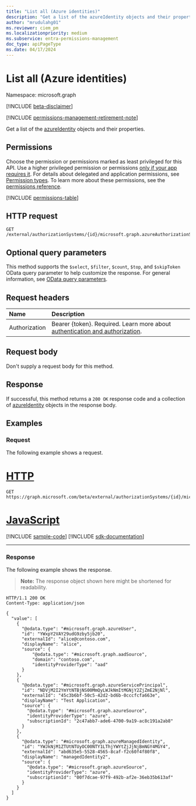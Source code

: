 ```yaml
---
title: "List all (Azure identities)"
description: "Get a list of the azureIdentity objects and their properties."
author: "mrudulahg01"
ms.reviewer: ciem_pm
ms.localizationpriority: medium
ms.subservice: entra-permissions-management
doc_type: apiPageType
ms.date: 04/17/2024
---
```


# List all (Azure identities)
Namespace: microsoft.graph

[!INCLUDE [beta-disclaimer](../../includes/beta-disclaimer.md)]

[!INCLUDE [permissions-management-retirement-note](../../includes/permissions-management-retirement-note.md)]

Get a list of the [azureIdentity](../resources/azureidentity.md) objects and their properties.

## Permissions
Choose the permission or permissions marked as least privileged for this API. Use a higher privileged permission or permissions [only if your app requires it](/graph/permissions-overview#best-practices-for-using-microsoft-graph-permissions). For details about delegated and application permissions, see [Permission types](/graph/permissions-overview#permission-types). To learn more about these permissions, see the [permissions reference](/graph/permissions-reference).

<!-- { "blockType": "permissions", "name": "azureassociatedidentities_list_all" } -->
[!INCLUDE [permissions-table](../includes/permissions/azureassociatedidentities-list-all-permissions.md)]

<!--
[!INCLUDE [epm-rbac-servicenow-apis-read](../includes/rbac-for-apis/epm-rbac-servicenow-apis-read.md)]
-->

## HTTP request

<!-- {
  "blockType": "ignored"
}
-->
``` http
GET /external/authorizationSystems/{id}/microsoft.graph.azureAuthorizationSystem/associatedIdentities/all
```

## Optional query parameters
This method supports the `$select`, `$filter`, `$count`, `$top`, and `$skipToken` OData query parameter to help customize the response. For general information, see [OData query parameters](/graph/query-parameters).

## Request headers
|Name|Description|
|:---|:---|
|Authorization|Bearer {token}. Required. Learn more about [authentication and authorization](/graph/auth/auth-concepts).|

## Request body
Don't supply a request body for this method.

## Response

If successful, this method returns a `200 OK` response code and a collection of [azureIdentity](../resources/azureidentity.md) objects in the response body.

## Examples

### Request
The following example shows a request.
# [HTTP](#tab/http)
<!-- {
  "blockType": "request",
  "name": "list_azureidentity"
}
-->
``` http
GET https://graph.microsoft.com/beta/external/authorizationSystems/{id}/microsoft.graph.azureAuthorizationSystem/associatedIdentities/all
```

# [JavaScript](#tab/javascript)
[!INCLUDE [sample-code](../includes/snippets/javascript/list-azureidentity-javascript-snippets.md)]
[!INCLUDE [sdk-documentation](../includes/snippets/snippets-sdk-documentation-link.md)]

---

### Response
The following example shows the response.
>**Note:** The response object shown here might be shortened for readability.
<!-- {
  "blockType": "response",
  "truncated": true,
  "@odata.type": "Collection(microsoft.graph.azureIdentity)"
}
-->
``` http
HTTP/1.1 200 OK
Content-Type: application/json

{
  "value": [
    {
      "@odata.type": "#microsoft.graph.azureUser",
      "id": "YWxpY2VAY29udG9zby5jb20",
      "externalId": "alice@contoso.com",
      "displayName": "alice",
      "source": {
          "@odata.type": "#microsoft.graph.aadSource",
          "domain": "contoso.com",
          "identityProviderType": "aad"
      }
    },
    {
      "@odata.type": "#microsoft.graph.azureServicePrincipal",
      "id": "NDVjM2I2YmYtNTBjNS00MmQyLWJkNmItMGNjY2ZjZmE2NjNl",
      "externalId": "45c3b6bf-50c5-42d2-bd6b-0cccfcfa663e",
      "displayName": "Test Application",
      "source": {
        "@odata.type": "#microsoft.graph.azureSource",
        "identityProviderType": "azure",
        "subscriptionId": "2c47abb7-ade6-4700-9a19-ac8c191a2ab8"
      }
    },
    {
      "@odata.type": "#microsoft.graph.azureManagedIdentity",
      "id": "YWJkNjM1ZTUtNTUyOC00NTY1LThjYWYtZjJjNjBmNGY4MGY4",
      "externalId": "abd635e5-5528-4565-8caf-f2c60f4f80f8",
      "displayName": "managedIdentity2",
      "source": {
        "@odata.type": "#microsoft.graph.azureSource",
        "identityProviderType": "azure",
        "subscriptionId": "00f7dcae-97f9-492b-af2e-36eb35b613af"
      }
    }
  ]
}
```


